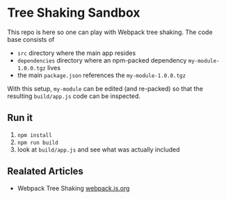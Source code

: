 # Tree Shaking Sandbox

This repo is here so one can play with Webpack tree shaking. The code base consists of

* `src` directory where the main app resides
* `dependencies` directory where an npm-packed dependency `my-module-1.0.0.tgz` lives
* the main `package.json` references the `my-module-1.0.0.tgz`

With this setup, `my-module` can be edited (and re-packed) so that the resulting `build/app.js` code can be inspected.

## Run it

1. `npm install`
2. `npm run build`
3. look at `build/app.js` and see what was actually included

## Realated Articles

* Webpack Tree Shaking [webpack.js.org](https://webpack.js.org/guides/tree-shaking/)